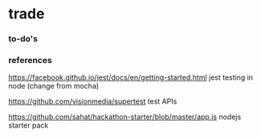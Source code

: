 # trade

### to-do's



### references

https://facebook.github.io/jest/docs/en/getting-started.html jest testing in node (change from mocha)

https://github.com/visionmedia/supertest test APIs


https://github.com/sahat/hackathon-starter/blob/master/app.js nodejs starter pack

